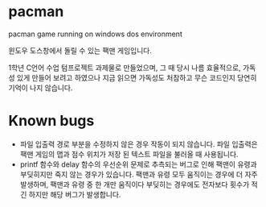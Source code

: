 # pacman
pacman game running on windows dos environment

윈도우 도스창에서 돌릴 수 있는 팩맨 게임입니다.

1학년 C언어 수업 텀프로젝트 과제물로 만들었으며, 그 때 당시 나름 효율적으로, 가독성 있게 만들어 보려고 하였으나 지금 읽으면 가독성도 처참하고 무슨 코드인지 당연히 기억이 나지 않습니다.

# Known bugs
- 파일 입출력 경로 부분을 수정하지 않은 경우 작동이 되지 않습니다.
파일 입출력은 팩맨 게임의 맵과 점수 위치가 저장 된 텍스트 파일을 불러올 때 사용됩니다.
- printf 함수와 delay 함수의 우선순위 문제로 추측되는 버그로 인해 팩맨이 유령과 부딪히지만 죽지 않는 경우가 있습니다.
팩맨과 유령 모두 움직이는 경우에 더 자주 발생하며, 팩맨과 유령 중 한 개만 움직이다 부딪히는 경우에도 전자보다 횟수가 적긴 하지만 해당 버그가 발생합니다.
